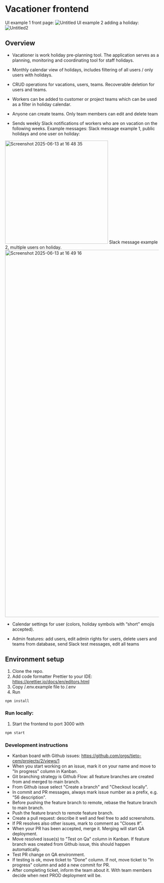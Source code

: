 # Vacationer frontend
UI example 1 front page:
![Untitled](https://github.com/user-attachments/assets/247ace3d-b3ff-4b0c-a6d4-db75d37a64b3)
UI example 2 adding a holiday:
![Untitled2](https://github.com/user-attachments/assets/c6ff72fa-f06f-4257-bdd7-0f63d2b86ba6)

## Overview
- Vacationer is work holiday pre-planning tool. The application serves as a planning, monitoring and coordinating tool for staff holidays.

- Monthly calendar view of holidays, includes filtering of all users / only users with holidays.

- CRUD operations for vacations, users, teams. Recoverable deletion for users and teams.

- Workers can be added to customer or project teams which can be used as a filter in holiday calendar.

- Anyone can create teams. Only team members can edit and delete team

- Sends weekly Slack notifications of workers who are on vacation on the following weeks. Example messages:
Slack message example 1, public holidays and one user on holiday:
<img width="337" alt="Screenshot 2025-06-13 at 16 48 35" src="https://github.com/user-attachments/assets/bd790a83-9eae-42f4-80d5-6b2c6db655d4" />
Slack message example 2, multiple users on holiday.
<img width="1200" alt="Screenshot 2025-06-13 at 16 49 16" src="https://github.com/user-attachments/assets/dd4b28d3-9947-4b53-82fb-e2fd9fedea8e" />

- Calendar settings for user (colors, holiday symbols with “short” emojis accepted).

- Admin features:  add users, edit admin rights for users, delete users and teams from database, send Slack test messages, edit all teams

## Environment setup
1. Clone the repo.
2. Add code formatter Prettier to your IDE: https://prettier.io/docs/en/editors.html
3. Copy /.env.example file to /.env 
4. Run
```
npm install
```

### Run locally:
1. Start the frontend to port 3000 with
```
npm start
```

### Development instructions
* Kanban board with Github issues: https://github.com/orgs/tieto-cem/projects/2/views/1
* When you start working on an issue, mark it on your name and move to "In progress" column in Kanban.
* Git branching strategy is Github Flow: all feature branches are created from and merged to main branch.
* From Github issue select "Create a branch" and "Checkout locally".
* In commit and PR messages, always mark issue number as a prefix, e.g. "56 description".
* Before pushing the feature branch to remote, rebase the feature branch to main branch.
* Push the feature branch to remote feature branch.
* Create a pull request: describe it well and feel free to add screenshots.
* If PR resolves also other issues, mark to comment as "Closes #<issue number>".
* When your PR has been accepted, merge it. Merging will start QA deployment.
* Move resolved issue(s) to "Test on Qa" column in Kanban. If feature branch was created from Github issue, this should happen automatically.
* Test PR change on QA environment.
* If testing is ok, move ticket to "Done" column. If not, move ticket to "In progress" column and add a new commit for PR.
* After completing ticket, inform the team about it. With team members decide when next PROD deployment will be.
